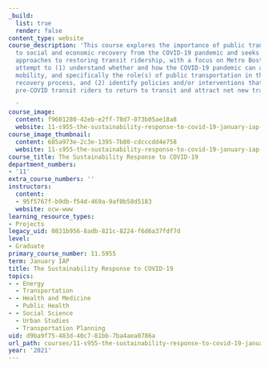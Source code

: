```yaml
---
_build:
  list: true
  render: false
content_type: website
course_description: 'This course explores the importance of public transportation
  to social and economic recovery from the COVID-19 pandemic and seeks to identify
  approaches to restoring transit ridership, with a focus on Metro Boston. We will
  attempt to (1) understand whether and how the COVID-19 pandemic can advance sustainable
  mobility, and specifically the role(s) of public transportation in the COVID-19
  recovery process, and (2) identify policies and/or interventions that may encourage
  pre-COVID transit riders to return to transit and attract net new transit ridership.

  '
course_image:
  content: f9601280-42eb-e2ff-78d7-073b05ae18a8
  website: 11-s955-the-sustainability-response-to-covid-19-january-iap-2021
course_image_thumbnail:
  content: 685a973e-2c3e-1395-7b80-cdcccdd4e758
  website: 11-s955-the-sustainability-response-to-covid-19-january-iap-2021
course_title: The Sustainability Response to COVID-19
department_numbers:
- '11'
extra_course_numbers: ''
instructors:
  content:
  - 95f5767f-b9db-f54d-469a-9af0b58d5183
  website: ocw-www
learning_resource_types:
- Projects
legacy_uid: 0831b956-8adb-821c-8224-f6d6a37fdf7d
level:
- Graduate
primary_course_number: 11.S955
term: January IAP
title: The Sustainability Response to COVID-19
topics:
- - Energy
  - Transportation
- - Health and Medicine
  - Public Health
- - Social Science
  - Urban Studies
  - Transportation Planning
uid: d9ba9f75-483d-40c7-81bb-7ba4aea0786a
url_path: courses/11-s955-the-sustainability-response-to-covid-19-january-iap-2021
year: '2021'
---
```

